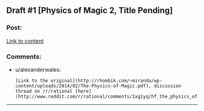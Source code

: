 ## Draft #1 [Physics of Magic 2, Title Pending]

### Post:

[Link to content](https://docs.google.com/document/d/1802UCsV7KkZ9reqtQ-c4u22x2zi_qTwNGfK6uEjifjg/edit?usp=sharing)

### Comments:

- u/alexanderwales:
  ```
  [Link to the original](http://rhombik.com/~miranda/wp-content/uploads/2014/02/The-Physics-of-Magic.pdf), discussion thread on /r/rational [here](http://www.reddit.com/r/rational/comments/1xg1yq/hf_the_physics_of_magic_pdf/).
  ```

---

